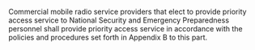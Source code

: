 Commercial mobile radio service providers that elect to provide priority access service to National Security and Emergency Preparedness personnel shall provide priority access service in accordance with the policies and procedures set forth in Appendix B to this part.

